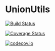 # UnionUtils

[![Build Status](https://travis-ci.org/quinnj/UnionUtils.jl.svg?branch=master)](https://travis-ci.org/quinnj/UnionUtils.jl)

[![Coverage Status](https://coveralls.io/repos/quinnj/UnionUtils.jl/badge.svg?branch=master&service=github)](https://coveralls.io/github/quinnj/UnionUtils.jl?branch=master)

[![codecov.io](http://codecov.io/github/quinnj/UnionUtils.jl/coverage.svg?branch=master)](http://codecov.io/github/quinnj/UnionUtils.jl?branch=master)
